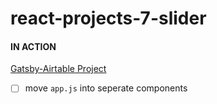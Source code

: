 # react-projects-7-slider

#### IN ACTION

[Gatsby-Airtable Project](https://gatsby-airtable-design-project.netlify.app/)

- [ ] move `app.js` into seperate components
